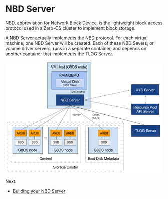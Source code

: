 # NBD Server

NBD, abbreviation for Network Block Device, is the lightweight block access protocol used in a Zero-OS cluster to implement block storage.

A NBD Server actually implements the NBD protocol. For each virtual machine, one NBD Server will be created. Each of these NBD Severs, or volume driver servers, runs in a separate container, and depends on another container that implements the TLOG Server.

![Architecture](block-storage-architecture.png)

Next:
- [Building your NBD Server](building.md)
